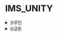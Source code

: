 # IMS_UNITY

<details>
  <summary> 코루틴 </summary>
  
  ```
  < 코루틴 >
    
  원하는 순간에만 코듣를 반복적으로 실행하기 위해 사용
  (일정 시간 멈춰 있기 등)
  ```
    
  ```
  < 코루틴 선언 >
    
  반환형   : IEnumerator
  반환     : yield return
  반환 값  : 반환 시간 (지연시킬 시간)
    - null : 1frame
    - new WaitForSeconds(s) : s초
    
  IEnumerator 코루틴 이름() {
    yield return 값;  
  }
  ```
    
  ```
  < 코루틴 실행 >
    
  StartCoroutine() 메소드 이용
  StartCoroutine("코루틴 이름");  
  StartCoroutine(코루틴 이름());
  ```
    
  ```
  < 코루틴 중지 >
    
  StopCoroutine("코루틴 이름");  // 해당 코루틴만 중지
  StopAllCoroutines();    // 모든 코루틴 중지
  ```
  
</details>


<details>
  <summary> 싱글톤 </summary>
  
  ```
  < 싱글톤 >
    
  게임 시스템의 전역 변수 역할을 하는 스크립트
  여러 오브젝트가 접근을 해야 하는 스크립트
  새로운 씬 로드 시 데이터 유지
  단 한개의 객체만 존재
  
  메모리 절약, 데이터 관리이 유용하다는 장점
  
  GameManager.instance.변수 혹은 함수명 으로 사용
  ```
  
  
</details>
